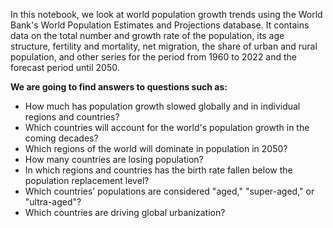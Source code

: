 In this notebook, we look at world population growth trends using the World Bank's World Population Estimates and Projections database. It contains data on the total number and growth rate of the population, its age structure, fertility and mortality, net migration, the share of urban and rural population, and other series for the period from 1960 to 2022 and the forecast period until 2050.

<b>We are going to find answers to questions such as:</b>

- How much has population growth slowed globally and in individual regions and countries?
- Which countries will account for the world's population growth in the coming decades?
- Which regions of the world will dominate in population in 2050?
- How many countries are losing population?
- In which regions and countries has the birth rate fallen below the population replacement level?
- Which countries’ populations are considered "aged," "super-aged," or "ultra-aged"?
- Which countries are driving global urbanization?
